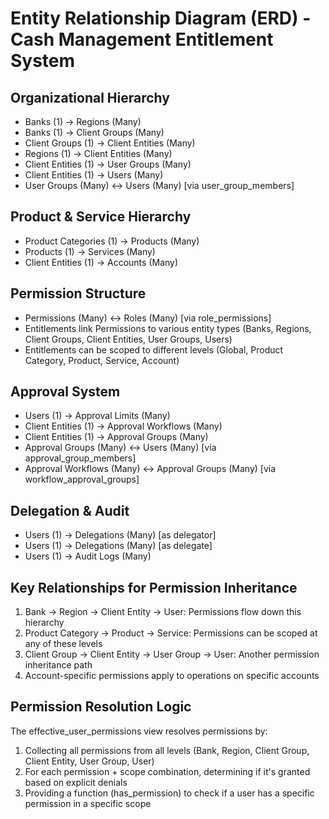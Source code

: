# Entity Relationship Diagram (ERD) - Cash Management Entitlement System

## Organizational Hierarchy
- Banks (1) → Regions (Many)
- Banks (1) → Client Groups (Many)
- Client Groups (1) → Client Entities (Many)
- Regions (1) → Client Entities (Many)
- Client Entities (1) → User Groups (Many)
- Client Entities (1) → Users (Many)
- User Groups (Many) ↔ Users (Many) [via user_group_members]

## Product & Service Hierarchy
- Product Categories (1) → Products (Many)
- Products (1) → Services (Many)
- Client Entities (1) → Accounts (Many)

## Permission Structure
- Permissions (Many) ↔ Roles (Many) [via role_permissions]
- Entitlements link Permissions to various entity types (Banks, Regions, Client Groups, Client Entities, User Groups, Users)
- Entitlements can be scoped to different levels (Global, Product Category, Product, Service, Account)

## Approval System
- Users (1) → Approval Limits (Many)
- Client Entities (1) → Approval Workflows (Many)
- Client Entities (1) → Approval Groups (Many)
- Approval Groups (Many) ↔ Users (Many) [via approval_group_members]
- Approval Workflows (Many) ↔ Approval Groups (Many) [via workflow_approval_groups]

## Delegation & Audit
- Users (1) → Delegations (Many) [as delegator]
- Users (1) → Delegations (Many) [as delegate]
- Users (1) → Audit Logs (Many)

## Key Relationships for Permission Inheritance
1. Bank → Region → Client Entity → User: Permissions flow down this hierarchy
2. Product Category → Product → Service: Permissions can be scoped at any of these levels
3. Client Group → Client Entity → User Group → User: Another permission inheritance path
4. Account-specific permissions apply to operations on specific accounts

## Permission Resolution Logic
The effective_user_permissions view resolves permissions by:
1. Collecting all permissions from all levels (Bank, Region, Client Group, Client Entity, User Group, User)
2. For each permission + scope combination, determining if it's granted based on explicit denials
3. Providing a function (has_permission) to check if a user has a specific permission in a specific scope
